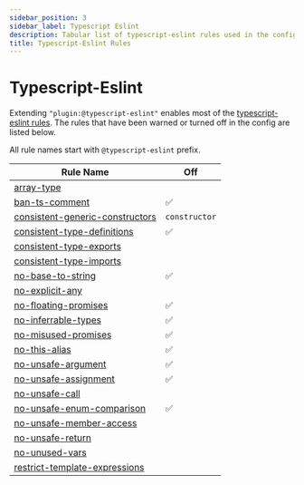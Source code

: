 ```yaml
---
sidebar_position: 3
sidebar_label: Typescript Eslint
description: Tabular list of typescript-eslint rules used in the config.
title: Typescript-Eslint Rules
---
```


# Typescript-Eslint

Extending `"plugin:@typescript-eslint"` enables most of the
[typescript-eslint rules](https://typescript-eslint.io/rules/). The rules that have been warned or turned off in the config are listed below.

All rule names start with `@typescript-eslint` prefix.

| Rule Name | Off |
|-|-|
|[array-type](https://typescript-eslint.io/rules/array-type/)||
|[ban-ts-comment](https://typescript-eslint.io/rules/ban-ts-comment/)|✅|
|[consistent-generic-constructors](https://typescript-eslint.io/rules/consistent-generic-constructors/)| `constructor` |
|[consistent-type-definitions](https://typescript-eslint.io/rules/consistent-type-definitions/)|✅|
|[consistent-type-exports](https://typescript-eslint.io/rules/consistent-type-exports/)||
|[consistent-type-imports](https://typescript-eslint.io/rules/consistent-type-imports)||
|[no-base-to-string](https://typescript-eslint.io/rules/no-base-to-string/)|✅|
|[no-explicit-any](https://typescript-eslint.io/rules/no-explicit-any/) ||
|[no-floating-promises](https://typescript-eslint.io/rules/no-floating-promises/)|✅|
|[no-inferrable-types](https://typescript-eslint.io/rules/no-inferrable-types/)|✅|
|[no-misused-promises](https://typescript-eslint.io/rules/no-misused-promises/)|✅|
|[no-this-alias](https://typescript-eslint.io/rules/no-this-alias/) |✅|
|[no-unsafe-argument](https://typescript-eslint.io/rules/no-unsafe-argument/)|✅|
|[no-unsafe-assignment](https://typescript-eslint.io/rules/no-unsafe-assignment/)|✅|
|[no-unsafe-call](https://typescript-eslint.io/rules/no-unsafe-call/)||
|[no-unsafe-enum-comparison](https://typescript-eslint.io/rules/no-unsafe-enum-comparison/)|✅|
|[no-unsafe-member-access](https://typescript-eslint.io/rules/no-unsafe-member-access/)||
|[no-unsafe-return](https://typescript-eslint.io/rules/no-unsafe-return/)||
|[no-unused-vars](https://typescript-eslint.io/rules/no-unused-vars/)||
|[restrict-template-expressions](https://typescript-eslint.io/rules/restrict-template-expressions/)||

